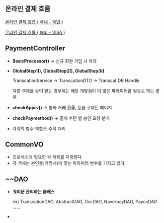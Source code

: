 ## 온라인 결제 흐름

[온라인 결제 흐름 ( 국내 - 국민 )](https://www.notion.so/8af6ebce2cf5479ebb8497cd92946ce4)

[온라인 결제 흐름 ( 해외 - VISA )](https://www.notion.so/VISA-edd8640250144e14af6887955295d5f8)

## PaymentController

- **BasicProcessor()** → 신규 회원 가입 시 처리
- **GlobalStep1(), GlobalStep2(), GlobalStep3()**
    
    TranscationService → TranscationDTO → Transcat DB Handle
    
    다른 객체를 같이 받는 경우에는 해당 개망점이 더 많은 파라미터를 필요로 하는 경우
    
- **checkApprv()** → 통화 거래 환율, 등을 구하는 페이지
- **checkPaymethod()** → 결제 수단 별 승인 요청 분기
- 각각의 함수 역할은 주석 처리

## CommonVO

- 프로세스에 필요한 각 객체를 저장한다.
- 각 객체는 본인들(가맹사)에 맞는 파라미터 변수를 가지고 있다.

## ~~DAO

- **쿼리문 관리하는 클래스**
    
    ex) TranscationDAO, AbstractDAO, DccDAO, NaverpayDAO, PaycoDAO ……
    
-